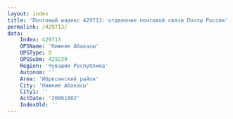 ```yaml
---
layout: index
title: 'Почтовый индекс 429713: отделение почтовой связи Почты России'
permalink: /429713/
data:
    Index: 429713
    OPSName: 'Нижние Абакасы'
    OPSType: О
    OPSSubm: 429239
    Region: 'Чувашия Республика'
    Autonom: ''
    Area: 'Ибресинский район'
    City: 'Нижние Абакасы'
    City1: ''
    ActDate: '20061002'
    IndexOld: ''
---
```

